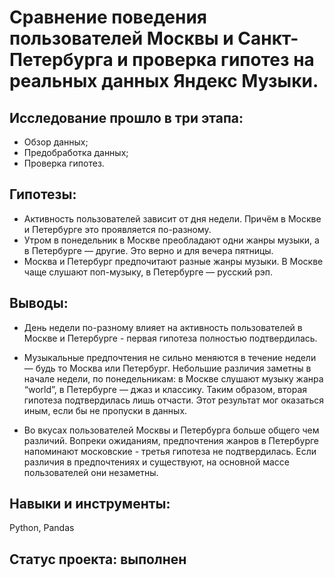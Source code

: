 # Сравнение поведения пользователей Москвы и Санкт-Петербурга и проверка гипотез на реальных данных Яндекс Музыки.

## Исследование прошло в три этапа:

- Обзор данных;
- Предобработка данных;
- Проверка гипотез.

## Гипотезы:
- Активность пользователей зависит от дня недели. Причём в Москве и Петербурге это проявляется по-разному.
- Утром в понедельник в Москве преобладают одни жанры музыки, а в Петербурге — другие. Это верно и для вечера пятницы.
- Москва и Петербург предпочитают разные жанры музыки. В Москве чаще слушают поп-музыку, в Петербурге — русский рэп.

## Выводы:
- День недели по-разному влияет на активность пользователей в Москве и Петербурге - первая гипотеза полностью подтвердилась.

- Музыкальные предпочтения не сильно меняются в течение недели — будь то Москва или Петербург. Небольшие различия заметны в начале недели, по понедельникам: в Москве слушают музыку жанра “world”, в Петербурге — джаз и классику. 
Таким образом, вторая гипотеза подтвердилась лишь отчасти. Этот результат мог оказаться иным, если бы не пропуски в данных.

- Во вкусах пользователей Москвы и Петербурга больше общего чем различий. Вопреки ожиданиям, предпочтения жанров в Петербурге напоминают московские - третья гипотеза не подтвердилась. Если различия в предпочтениях и существуют, на основной массе пользователей они незаметны.

## Навыки и инструменты:
Python, Pandas

## Статус проекта: выполнен
